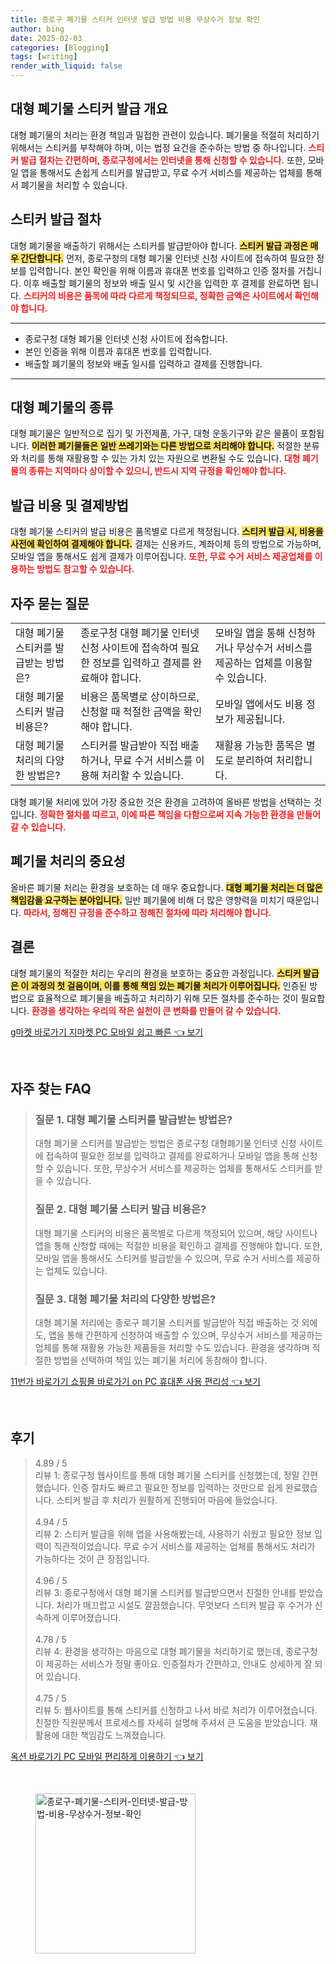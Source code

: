 ```yaml
---
title: 종로구 폐기물 스티커 인터넷 발급 방법 비용 무상수거 정보 확인
author: bing
date: 2025-02-03
categories: [Blogging]
tags: [writing]
render_with_liquid: false
---
```



<h2 id='대형 폐기물 스티커 발급 개요'>대형 폐기물 스티커 발급 개요</h2>

<p>대형 폐기물의 처리는 환경 책임과 밀접한 관련이 있습니다. 폐기물을 적절히 처리하기 위해서는 스티커를 부착해야 하며, 이는 법정 요건을 준수하는 방법 중 하나입니다. <b><span style="color: #ee2323;">스티커 발급 절차는 간편하며, 종로구청에서는 인터넷을 통해 신청할 수 있습니다.</span></b> 또한, 모바일 앱을 통해서도 손쉽게 스티커를 발급받고, 무료 수거 서비스를 제공하는 업체를 통해서 폐기물을 처리할 수 있습니다.</p>

<h2 id='스티커 발급 절차'>스티커 발급 절차</h2>

<p>대형 폐기물을 배출하기 위해서는 스티커를 발급받아야 합니다. <b><span style="background-color: #ffe066;">스티커 발급 과정은 매우 간단합니다.</span></b> 먼저, 종로구청의 대형 폐기물 인터넷 신청 사이트에 접속하여 필요한 정보를 입력합니다. 본인 확인을 위해 이름과 휴대폰 번호를 입력하고 인증 절차를 거칩니다. 이후 배출할 폐기물의 정보와 배출 일시 및 시간을 입력한 후 결제를 완료하면 됩니다. <b><span style="color: #ee2323;">스티커의 비용은 품목에 따라 다르게 책정되므로, 정확한 금액은 사이트에서 확인해야 합니다.</span></b></p>

<hr />

<ul>
    <li>종로구청 대형 폐기물 인터넷 신청 사이트에 접속합니다.</li>
    <li>본인 인증을 위해 이름과 휴대폰 번호를 입력합니다.</li>
    <li>배출할 폐기물의 정보와 배출 일시를 입력하고 결제를 진행합니다.</li>
</ul>

<hr />

<h2 id='대형 폐기물의 종류'>대형 폐기물의 종류</h2>

<p>대형 폐기물은 일반적으로 집기 및 가전제품, 가구, 대형 운동기구와 같은 물품이 포함됩니다. <b><span style="background-color: #ffe066;">이러한 폐기물들은 일반 쓰레기와는 다른 방법으로 처리해야 합니다.</span></b> 적절한 분류와 처리를 통해 재활용할 수 있는 가치 있는 자원으로 변환될 수도 있습니다. <b><span style="color: #ee2323;">대형 폐기물의 종류는 지역마다 상이할 수 있으니, 반드시 지역 규정을 확인해야 합니다.</span></b></p>

<h2 id='발급 비용 및 결제방법'>발급 비용 및 결제방법</h2>

<p>대형 폐기물 스티커의 발급 비용은 품목별로 다르게 책정됩니다. <b><span style="background-color: #ffe066;">스티커 발급 시, 비용을 사전에 확인하여 결제해야 합니다.</span></b> 결제는 신용카드, 계좌이체 등의 방법으로 가능하며, 모바일 앱을 통해서도 쉽게 결제가 이루어집니다. <b><span style="color: #ee2323;">또한, 무료 수거 서비스 제공업체를 이용하는 방법도 참고할 수 있습니다.</span></b></p>

<h2 id='자주 묻는 질문'>자주 묻는 질문</h2>

<table>
    <tr>
        <td>대형 폐기물 스티커를 발급받는 방법은?</td>
        <td>종로구청 대형 폐기물 인터넷 신청 사이트에 접속하여 필요한 정보를 입력하고 결제를 완료해야 합니다.</td>
        <td>모바일 앱을 통해 신청하거나 무상수거 서비스를 제공하는 업체를 이용할 수 있습니다.</td>
    </tr>
    <tr>
        <td>대형 폐기물 스티커 발급 비용은?</td>
        <td>비용은 품목별로 상이하므로, 신청할 때 적절한 금액을 확인해야 합니다.</td>
        <td>모바일 앱에서도 비용 정보가 제공됩니다.</td>
    </tr>
    <tr>
        <td>대형 폐기물 처리의 다양한 방법은?</td>
        <td>스티커를 발급받아 직접 배출하거나, 무료 수거 서비스를 이용해 처리할 수 있습니다.</td>
        <td>재활용 가능한 품목은 별도로 분리하여 처리합니다.</td>
    </tr>
</table>

<p>대형 폐기물 처리에 있어 가장 중요한 것은 환경을 고려하여 올바른 방법을 선택하는 것입니다. <b><span style="color: #ee2323;">정확한 절차를 따르고, 이에 따른 책임을 다함으로써 지속 가능한 환경을 만들어 갈 수 있습니다.</span></b></p>

<h2 id='폐기물 처리의 중요성'>폐기물 처리의 중요성</h2>

<p>올바른 폐기물 처리는 환경을 보호하는 데 매우 중요합니다. <b><span style="background-color: #ffe066;">대형 폐기물 처리는 더 많은 책임감을 요구하는 분야입니다.</span></b> 일반 폐기물에 비해 더 많은 영향력을 미치기 때문입니다. <b><span style="color: #ee2323;">따라서, 정해진 규정을 준수하고 정해진 절차에 따라 처리해야 합니다.</span></b></p>

<h2 id='결론'>결론</h2>

<p>대형 폐기물의 적절한 처리는 우리의 환경을 보호하는 중요한 과정입니다. <b><span style="background-color: #ffe066;">스티커 발급은 이 과정의 첫 걸음이며, 이를 통해 책임 있는 폐기물 처리가 이루어집니다.</span></b> 인증된 방법으로 효율적으로 폐기물을 배출하고 처리하기 위해 모든 절차를 준수하는 것이 필요합니다. <b><span style="color: #ee2323;">환경을 생각하는 우리의 작은 실천이 큰 변화를 만들어 갈 수 있습니다.</span></b></p>


<p><a class="click-button" title="g마켓 바로가기 지마켓 PC 모바일 쉽고 빠른" href="https://purplelist.github.io/posts/g%EB%A7%88%EC%BC%93-%EB%B0%94%EB%A1%9C%EA%B0%80%EA%B8%B0-%EC%A7%80%EB%A7%88%EC%BC%93-PC-%EB%AA%A8%EB%B0%94%EC%9D%BC-%EC%89%BD%EA%B3%A0-%EB%B9%A0%EB%A5%B8/" rel="dofollow">g마켓 바로가기 지마켓 PC 모바일 쉽고 빠른 👈 보기</a></p><br>
<h2 id='자주_찾는_FAQ'>자주 찾는 FAQ</h2>
<div itemscope="" itemtype="https://schema.org/FAQPage"> 
<blockquote> 
<div itemscope="" itemprop="mainEntity" itemtype="https://schema.org/Question"> 
<h3 itemprop="name">질문 1. 대형 폐기물 스티커를 발급받는 방법은?</h3> 
<div itemscope="" itemprop="acceptedAnswer" itemtype="https://schema.org/Answer"> 
<span itemprop="text"> 
<p>대형 폐기물 스티커를 발급받는 방법은 종로구청 대형폐기물 인터넷 신청 사이트에 접속하여 필요한 정보를 입력하고 결제를 완료하거나 모바일 앱을 통해 신청할 수 있습니다. 또한, 무상수거 서비스를 제공하는 업체를 통해서도 스티커를 받을 수 있습니다.</p> 
</span> 
</div> 
</div> 
<div itemscope="" itemprop="mainEntity" itemtype="https://schema.org/Question"> 
<h3 itemprop="name">질문 2. 대형 폐기물 스티커 발급 비용은?</h3> 
<div itemscope="" itemprop="acceptedAnswer" itemtype="https://schema.org/Answer"> 
<span itemprop="text"> 
<p>대형 폐기물 스티커의 비용은 품목별로 다르게 책정되어 있으며, 해당 사이트나 앱을 통해 신청할 때에는 적절한 비용을 확인하고 결제를 진행해야 합니다. 또한, 모바일 앱을 통해서도 스티커를 발급받을 수 있으며, 무료 수거 서비스를 제공하는 업체도 있습니다.</p> 
</span> 
</div> 
</div> 
<div itemscope="" itemprop="mainEntity" itemtype="https://schema.org/Question"> 
<h3 itemprop="name">질문 3. 대형 폐기물 처리의 다양한 방법은?</h3> 
<div itemscope="" itemprop="acceptedAnswer" itemtype="https://schema.org/Answer"> 
<span itemprop="text"> 
<p>대형 폐기물 처리에는 종로구 폐기물 스티커를 발급받아 직접 배출하는 것 외에도, 앱을 통해 간편하게 신청하여 배출할 수 있으며, 무상수거 서비스를 제공하는 업체를 통해 재활용 가능한 제품들을 처리할 수도 있습니다. 환경을 생각하며 적절한 방법을 선택하여 책임 있는 폐기물 처리에 동참해야 합니다.</p> 
</span> 
</div> 
</div> 
</blockquote> 
</div>
<p><a class="click-button" title="11번가 바로가기 쇼핑몰 바로가기 on PC 휴대폰 사용 편리성" href="https://purplelist.github.io/posts/11%EB%B2%88%EA%B0%80-%EB%B0%94%EB%A1%9C%EA%B0%80%EA%B8%B0-%EC%87%BC%ED%95%91%EB%AA%B0-%EB%B0%94%EB%A1%9C%EA%B0%80%EA%B8%B0-on-PC-%ED%9C%B4%EB%8C%80%ED%8F%B0-%EC%82%AC%EC%9A%A9-%ED%8E%B8%EB%A6%AC%EC%84%B1/" rel="dofollow">11번가 바로가기 쇼핑몰 바로가기 on PC 휴대폰 사용 편리성 👈 보기</a></p><br>
<h2 id='후기'>후기</h2>
<div itemscope itemtype="https://schema.org/Product">
  <blockquote>
  <div itemprop="review" itemscope itemtype="https://schema.org/Review">
      <div itemprop="reviewRating" itemscope itemtype="https://schema.org/Rating"> <span itemprop="ratingValue">4.89</span> / <span itemprop="bestRating">5</span> </div>
      <span itemprop="reviewBody">리뷰 1: 종로구청 웹사이트를 통해 대형 폐기물 스티커를 신청했는데, 정말 간편했습니다. 인증 절차도 빠르고 필요한 정보를 입력하는 것만으로 쉽게 완료했습니다. 스티커 발급 후 처리가 원활하게 진행되어 마음에 들었습니다.</span>
  </div>
  <br>
  <div itemprop="review" itemscope itemtype="https://schema.org/Review">
      <div itemprop="reviewRating" itemscope itemtype="https://schema.org/Rating"> <span itemprop="ratingValue">4.94</span> / <span itemprop="bestRating">5</span> </div>
      <span itemprop="reviewBody">리뷰 2: 스티커 발급을 위해 앱을 사용해봤는데, 사용하기 쉬웠고 필요한 정보 입력이 직관적이었습니다. 무료 수거 서비스를 제공하는 업체를 통해서도 처리가 가능하다는 것이 큰 장점입니다.</span>
  </div>
  <br>
  <div itemprop="review" itemscope itemtype="https://schema.org/Review">
      <div itemprop="reviewRating" itemscope itemtype="https://schema.org/Rating"> <span itemprop="ratingValue">4.96</span> / <span itemprop="bestRating">5</span> </div>
      <span itemprop="reviewBody">리뷰 3: 종로구청에서 대형 폐기물 스티커를 발급받으면서 친절한 안내를 받았습니다. 처리가 매끄럽고 시설도 깔끔했습니다. 무엇보다 스티커 발급 후 수거가 신속하게 이루어졌습니다.</span>
  </div>
  <br>
  <div itemprop="review" itemscope itemtype="https://schema.org/Review">
      <div itemprop="reviewRating" itemscope itemtype="https://schema.org/Rating"> <span itemprop="ratingValue">4.78</span> / <span itemprop="bestRating">5</span> </div>
      <span itemprop="reviewBody">리뷰 4: 환경을 생각하는 마음으로 대형 폐기물을 처리하기로 했는데, 종로구청이 제공하는 서비스가 정말 좋아요. 인증절차가 간편하고, 안내도 상세하게 잘 되어 있습니다.</span>
  </div>
  <br>
  <div itemprop="review" itemscope itemtype="https://schema.org/Review">
      <div itemprop="reviewRating" itemscope itemtype="https://schema.org/Rating"> <span itemprop="ratingValue">4.75</span> / <span itemprop="bestRating">5</span> </div>
      <span itemprop="reviewBody">리뷰 5: 웹사이트를 통해 스티커를 신청하고 나서 바로 처리가 이루어졌습니다. 친절한 직원분께서 프로세스를 자세히 설명해 주셔서 큰 도움을 받았습니다. 재활용에 대한 책임감도 느껴졌습니다.</span>
  </div>
  </blockquote>
</div>
<p><a class="click-button" title="옥션 바로가기 PC 모바일 편리하게 이용하기" href="https://purplelist.github.io/posts/%EC%98%A5%EC%85%98-%EB%B0%94%EB%A1%9C%EA%B0%80%EA%B8%B0-PC-%EB%AA%A8%EB%B0%94%EC%9D%BC-%ED%8E%B8%EB%A6%AC%ED%95%98%EA%B2%8C-%EC%9D%B4%EC%9A%A9%ED%95%98%EA%B8%B0/" rel="dofollow">옥션 바로가기 PC 모바일 편리하게 이용하기 👈 보기</a></p><br>
<figure class="image"><img src="https://purplelist.github.io/assets/img/thumbnail/종로구-폐기물-스티커-인터넷-발급-방법-비용-무상수거-정보-확인.webp" alt="종로구-폐기물-스티커-인터넷-발급-방법-비용-무상수거-정보-확인" width="256" height="256"></figure>